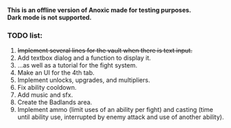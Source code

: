 **This is an offline version of Anoxic made for testing purposes.**  
**Dark mode is not supported.**  

### TODO list:
1. ~~Implement several lines for the vault when there is text input.~~
2. Add textbox dialog and a function to display it.
3. ...as well as a tutorial for the fight system.
4. Make an UI for the 4th tab.
5. Implement unlocks, upgrades, and multipliers.
6. Fix ability cooldown.
7. Add music and sfx.
8. Create the Badlands area.
9. Implement ammo (limit uses of an ability per fight) and casting (time until ability use, interrupted by enemy attack and use of another ability).

